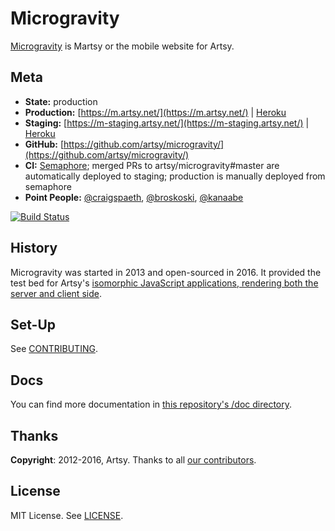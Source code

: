 Microgravity
===

[Microgravity](https://github.com/artsy/microgravity) is Martsy or the mobile website for Artsy.

Meta
---

* __State:__ production
* __Production:__ [https://m.artsy.net/](https://m.artsy.net/) | [Heroku](https://dashboard.heroku.com/apps/microgravity-production/resources)
* __Staging:__ [https://m-staging.artsy.net/](https://m-staging.artsy.net/) | [Heroku](https://dashboard.heroku.com/apps/microgravity-staging/resources)
* __GitHub:__ [https://github.com/artsy/microgravity/](https://github.com/artsy/microgravity/)
* __CI:__ [Semaphore](https://semaphoreapp.com/artsy/microgravity/); merged PRs to artsy/microgravity#master are automatically deployed to staging; production is manually deployed from semaphore
* __Point People:__ [@craigspaeth](https://github.com/craigspaeth), [@broskoski](https://github.com/broskoski), [@kanaabe](https://github.com/kanaabe)

[![Build Status](https://semaphoreci.com/api/v1/artsy-it/microgravity/branches/master/badge.svg)](https://semaphoreci.com/artsy-it/microgravity)

History
-------

Microgravity was started in 2013 and open-sourced in 2016. It provided the test bed for Artsy's [isomorphic JavaScript applications, rendering both the server and client side](http://artsy.github.io/blog/2013/11/30/rendering-on-the-server-and-client-in-node-dot-js).

Set-Up
------

See [CONTRIBUTING](CONTRIBUTING.md).

Docs
----

You can find more documentation in [this repository's /doc directory](/doc).

Thanks
------

**Copyright**: 2012-2016, Artsy. Thanks to all [our contributors](/docs/thanks.md).

License
-------

MIT License. See [LICENSE](LICENSE).
